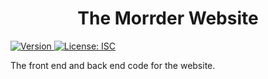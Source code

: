 <h1 align="center">The Morrder Website</h1>
<p>
  <a href="https://www.npmjs.com/package/api-template" target="_blank">
    <img alt="Version" src="https://img.shields.io/npm/v/api-template.svg">
  </a>
  <a href="#" target="_blank">
    <img alt="License: ISC" src="https://img.shields.io/badge/License-ISC-yellow.svg" />
  </a>
</p>

The front end and back end code for the website.